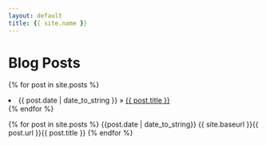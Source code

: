 ```yaml
---
layout: default
title: {{ site.name }}
---
```


# [](#header-1)Blog Posts

{% for post in site.posts %}
<li><span>{{ post.date | date_to_string }}</span> &raquo; <a href="{{ site.baseurl }}{{ post.url }}">{{ post.title }}</a></li>
{% endfor %}


{% for post in site.posts %}
{{post.date | date_to_string}} 
{{ site.baseurl }}{{ post.url }}{{ post.title }}
{% endfor %}



